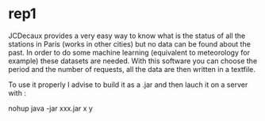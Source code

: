 # rep1


JCDecaux provides a very easy way to know what is the status of all the stations in Paris (works in other cities) but no data can be found about the past.
In order to do some machine learning (equivalent to meteorology for example) these datasets are needed. With this software you can choose the period and the number of requests, all the data are then written in a textfile.

To use it properly I advise to build it as a .jar and then lauch it on a server with : 

nohup java -jar xxx.jar x y 
